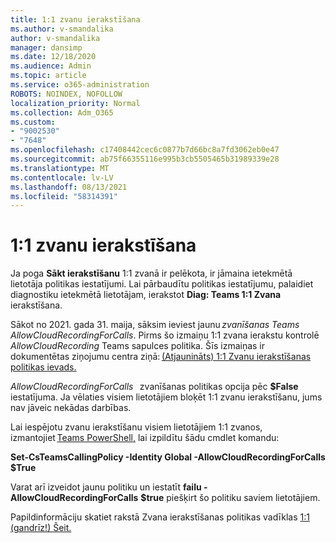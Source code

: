```yaml
---
title: 1:1 zvanu ierakstīšana
ms.author: v-smandalika
author: v-smandalika
manager: dansimp
ms.date: 12/18/2020
ms.audience: Admin
ms.topic: article
ms.service: o365-administration
ROBOTS: NOINDEX, NOFOLLOW
localization_priority: Normal
ms.collection: Adm_O365
ms.custom:
- "9002530"
- "7648"
ms.openlocfilehash: c17408442cec6c0877b7d66bc8a7fd3062eb0e47
ms.sourcegitcommit: ab75f66355116e995b3cb5505465b31989339e28
ms.translationtype: MT
ms.contentlocale: lv-LV
ms.lasthandoff: 08/13/2021
ms.locfileid: "58314391"
---
```

# <a name="11-call-recording"></a>1:1 zvanu ierakstīšana

Ja poga **Sākt ierakstīšanu** 1:1 zvanā ir pelēkota, ir jāmaina ietekmētā lietotāja politikas iestatījumi. Lai pārbaudītu politikas iestatījumu, palaidiet diagnostiku ietekmētā lietotājam, ierakstot **Diag: Teams 1:1 Zvana** ierakstīšana.     

Sākot no 2021. gada 31. maija, sāksim ieviest jaunu *zvanīšanas Teams AllowCloudRecordingForCalls*. Pirms šo izmaiņu 1:1 zvana ierakstu kontrolē *AllowCloudRecording* Teams sapulces politika. Šīs izmaiņas ir dokumentētas ziņojumu centra ziņā: [(Atjaunināts) 1:1 Zvanu ierakstīšanas politikas ievads.](https://portal.microsoft.com/Adminportal/Home?ref=MessageCenter/:/messages/MC238796)  

*AllowCloudRecordingForCalls*   zvanīšanas politikas opcija pēc **$False** iestatījuma. Ja vēlaties visiem lietotājiem bloķēt 1:1 zvanu ierakstīšanu, jums nav jāveic nekādas darbības.  

Lai iespējotu zvanu ierakstīšanu visiem lietotājiem 1:1 zvanos, izmantojiet [Teams PowerShell,](https://docs.microsoft.com/microsoftteams/teams-powershell-install) lai izpildītu šādu cmdlet komandu: 

**Set-CsTeamsCallingPolicy -Identity Global -AllowCloudRecordingForCalls $True** 

Varat arī izveidot jaunu politiku un iestatīt **failu -AllowCloudRecordingForCalls** **$true** piešķirt šo politiku saviem lietotājiem. 

Papildinformāciju skatiet rakstā Zvana ierakstīšanas politikas vadīklas [1:1 (gandrīz!) Šeit.](https://techcommunity.microsoft.com/t5/microsoft-teams-support/1-1-call-recording-policy-controls-are-almost-here/ba-p/2217668)
